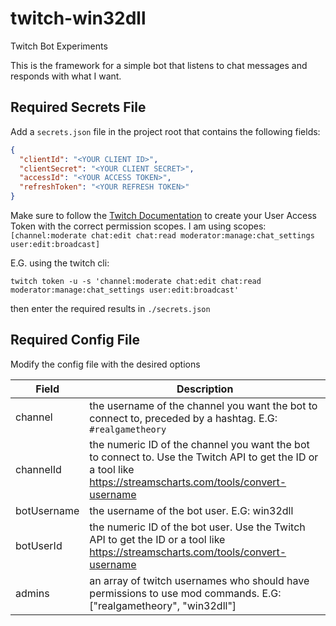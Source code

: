 # twitch-win32dll
Twitch Bot Experiments

This is the framework for a simple bot that listens to chat messages and responds with what I want.

## Required Secrets File

Add a `secrets.json` file in the project root that contains the following fields:

```json
{
  "clientId": "<YOUR CLIENT ID>",
  "clientSecret": "<YOUR CLIENT SECRET>",
  "accessId": "<YOUR ACCESS TOKEN>",
  "refreshToken": "<YOUR REFRESH TOKEN>"
}
```

Make sure to follow the [Twitch Documentation](https://dev.twitch.tv/docs/cli/token-command/) to create your User Access Token with the correct permission scopes. I am using scopes: `[channel:moderate chat:edit chat:read moderator:manage:chat_settings user:edit:broadcast]`

E.G. using the twitch cli:

`twitch token -u -s 'channel:moderate chat:edit chat:read moderator:manage:chat_settings user:edit:broadcast'`

then enter the required results in `./secrets.json`

## Required Config File

Modify the config file with the desired options

| Field         | Description                                                                                                                                                     |
|---------------|-----------------------------------------------------------------------------------------------------------------------------------------------------------------|
| channel       | the username of the channel you want the bot to connect to, preceded by a hashtag. E.G: `#realgametheory`                                                       |
| channelId     | the numeric ID of the channel you want the bot to connect to. Use the Twitch API to get the ID or a tool like <https://streamscharts.com/tools/convert-username> |
| botUsername   | the username of the bot user. E.G: win32dll                                                                                                                     |
| botUserId     | the numeric ID of the bot user. Use the Twitch API to get the ID or a tool like <https://streamscharts.com/tools/convert-username>                               |
| admins        | an array of twitch usernames who should have permissions to use mod commands. E.G: ["realgametheory", "win32dll"]                                                |
